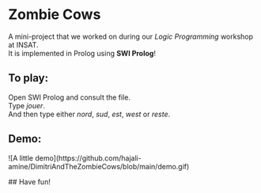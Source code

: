 # Zombie Cows
A mini-project that we worked on during our *Logic Programming* workshop at INSAT.
<br>
It is implemented in Prolog using __SWI Prolog__!

## To play:
Open SWI Prolog and consult the file.
<br>
Type *jouer*.
<br>
And then type either *nord*, *sud*, *est*, *west* or *reste*.

## Demo:
 <p align=”center”>
![A little demo](https://github.com/hajali-amine/DimitriAndTheZombieCows/blob/main/demo.gif)
</p>
## Have fun!